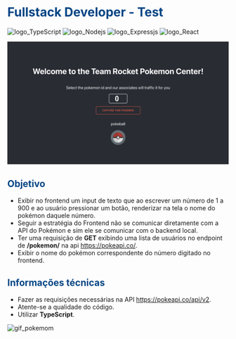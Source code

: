 # <span style="color:#014584">Fullstack Developer - Test</span> #

![logo_TypeScript] ![logo_Nodejs] ![logo_Expressjs] ![logo_React]

![Result Frontend](./layout.png)

## <span style="color:#014584">Objetivo</span> ##

- Exibir no frontend um input de texto que ao escrever um número de 1 a 900 e ao usuário pressionar um botão, renderizar na tela o nome do pokémon daquele número.
- Seguir a estratégia do Frontend não se comunicar diretamente com a API do Pokémon e sim ele se comunicar com o backend local.
- Ter uma requisição de **GET** exibindo uma lista de usuários no endpoint de **/pokemon/** na api <https://pokeapi.co/>.
- Exibir o nome do pokémon correspondente do número digitado no frontend.

## <span style="color:#014584">Informações técnicas</span> ##

- Fazer as requisições necessárias na API <https://pokeapi.co/api/v2>.
- Atente-se a qualidade do código.
- Utilizar **TypeScript**.

![gif_pokemom]

[logo_Nodejs]: https://img.shields.io/badge/node.js-6DA55F?style=for-the-badge&logo=node.js&logoColor=white "NodeJS Logo"
[logo_TypeScript]: https://img.shields.io/badge/typescript-007ACC.svg?style=for-the-badge&logo=typescript&logoColor=white "Logo TypeScript"
[logo_Expressjs]: https://img.shields.io/badge/express.js-%23404d59.svg?style=for-the-badge&logo=express&logoColor=%2361DAFB "ExpressJS Logo"
[logo_React]: https://img.shields.io/badge/react-20232a?style=for-the-badge&logo=react&logoColor=61DAFB "React Logo"
[gif_pokemom]: https://pporg-cdn.nullcontent.net/monthly_2021_01/large.5f3b7da953ca75b6-animated-pokemon-gif-auto-design-tech.gif.8149f6785bbf6d5b0614fc68a987f815.gif
